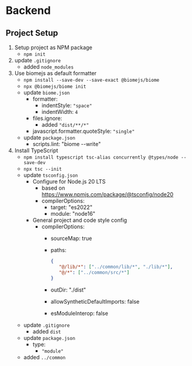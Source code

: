 # Backend

## Project Setup

1. Setup project as NPM package
   - `npm init`
2. update `.gitignore`
   - added `node_modules`
3. Use biomejs as default formatter
   - `npm install --save-dev --save-exact @biomejs/biome`
   - `npx @biomejs/biome init`
   - update `biome.json`
      - formatter:
        - indentStyle: `"space"`
        - indentWidth: `4`
      - files.ignore:
        - added `"dist/**/*"`
      - javascript.formatter.quoteStyle: `"single"`
   - update `package.json`
      - scripts.lint: "biome --write"
3. Install TypeScript
   - `npm install typescript tsc-alias concurrently @types/node --save-dev`
   - `npx tsc --init`
   - update `tsconfig.json`
      - Configure for Node.js 20 LTS
         - based on https://www.npmjs.com/package/@tsconfig/node20
         - compilerOptions:
           - target: "es2022"
           - module: "node16"
      - General project and code style config
         - compilerOptions:
           - sourceMap: true
           - paths:

              ```json
              {
                 "@/lib/*": ["../common/lib/*", "./lib/*"],
                 "@/*": ["../common/src/*"]
              }
              ```
           - outDir: "./dist"
           - allowSyntheticDefaultImports: false
           - esModuleInterop: false
   - update `.gitignore`
     - added `dist`
   - update `package.json`
     - type:
       - `"module"`
   - added `../common`